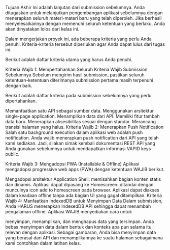 Tujuan Akhir
Ini adalah lanjutan dari submission sebelumnya. Anda ditugaskan untuk melanjutkan pengembangan aplikasi sebelumnya dengan menerapkan seluruh materi-materi baru yang telah diperoleh. Jika berhasil menyelesaikannya dengan memenuhi seluruh ketentuan yang berlaku, Anda akan dinyatakan lolos dari kelas ini.

Dalam mengerjakan proyek ini, ada beberapa kriteria yang perlu Anda penuhi. Kriteria-kriteria tersebut diperlukan agar Anda dapat lulus dari tugas ini.

Berikut adalah daftar kriteria utama yang harus Anda penuhi.

Kriteria Wajib 1: Mempertahankan Seluruh Kriteria Wajib Submission Sebelumnya
Sebelum mengirim hasil submission, pastikan seluruh ketentuan-ketentuan diterimanya submission pertama masih terpenuhi dengan baik.

Berikut adalah daftar kriteria pada submission sebelumnya yang perlu dipertahankan.

Memanfaatkan satu API sebagai sumber data.
Menggunakan arsitektur single-page application.
Menampilkan data dari API.
Memiliki fitur tambah data baru.
Menerapkan aksesibilitas sesuai dengan standar.
Merancang transisi halaman yang halus.
Kriteria Wajib 2: Menerapkan Push Notification
Salah satu background execution dalam aplikasi web adalah push notification. Anda wajib menerapkan push notification dari API yang telah kami sediakan. Jadi, silakan simak kembali dokumentasi REST API yang Anda gunakan sebelumnya untuk mendapatkan informasi VAPID keys public.

Kriteria Wajib 3: Mengadopsi PWA (Installable & Offline)
Aplikasi mengadopsi progressive web apps (PWA) dengan ketentuan WAJIB berikut.

Mengadopsi arsitektur Application Shell: memisahkan bagian konten statis dan dinamis.
Aplikasi dapat dipasang ke Homescreen: ditandai dengan munculnya icon add to homescreen pada browser.
Aplikasi dapat diakses dalam keadaan offline tanpa ada bagian UI yang gagal ditampilkan.
Kriteria Wajib 4: Manfaatkan IndexedDB untuk Menyimpan Data
Dalam submission, Anda HARUS menerapkan IndexedDB API sehingga dapat menambah pengalaman offline. Aplikasi WAJIB menyediakan cara untuk

menyimpan,
menampilkan, dan
menghapus data yang tersimpan.
Anda bebas menyimpan data dalam bentuk dan konteks apa pun selama itu relevan dengan aplikasi. Sebagai gambaran, Anda bisa menyimpan data yang berasal dari API dan menampilkannya ke suatu halaman sebagaimana kami contohkan dalam latihan kelas.
